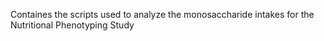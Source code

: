 Containes the scripts used to analyze the monosaccharide intakes for the Nutritional Phenotyping Study
